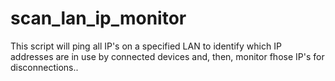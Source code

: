 # scan_lan_ip_monitor
This script will ping all IP's on a specified LAN to identify which IP addresses are in use by connected devices and, then, monitor fhose IP's for disconnections.. 
